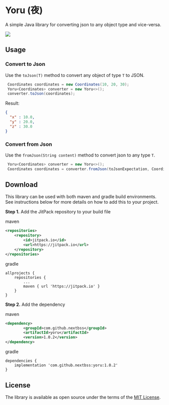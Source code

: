 # Yoru (夜)
A simple Java library for converting json to any object type and vice-versa.

[![](https://img.shields.io/badge/next-opensource-blue.svg)](https://www.nextbss.co.ao)

Usage
---------------

### Convert to Json
Use the ```toJson(T)``` method to convert any object of type ```T``` to JSON.
```java
 Coordinates coordinates = new Coordinates(10, 20, 30);
 Yoru<Coordinates> converter = new Yoru<>();
 converter.toJson(coordinates);
```

Result:
```json
{
  "x" : 10.0,
  "y" : 20.0,
  "z" : 30.0
}
```

### Convert from Json
Use the ```fromJson(String content)``` method to convert json to any type ```T```.
```java
 Yoru<Coordinates> converter = new Yoru<>();
 Coordinates coordinates = converter.fromJson(toJsonExpectation, Coordinates.class);
```


Download
---------------

This library can be used with both maven and gradle build environments. See instructions below
for more details on how to add this to your project.

**Step 1.** Add the JitPack repository to your build file

maven
```xml
<repositories>
    <repository>
        <id>jitpack.io</id>
        <url>https://jitpack.io</url>
    </repository>
</repositories>
```

gradle
```
allprojects {
    repositories {
        ...
        maven { url 'https://jitpack.io' }
    }
}
```

**Step 2.** Add the dependency

maven 
```xml
<dependency>
        <groupId>com.github.nextbss</groupId>
        <artifactId>yoru</artifactId>
        <version>1.0.2</version>
</dependency>
```

gradle
```
dependencies {
    implementation 'com.github.nextbss:yoru:1.0.2'
}
```

License
----------------


The library is available as open source under the terms of the [MIT License](http://opensource.org/licenses/MIT).